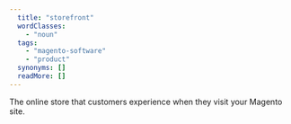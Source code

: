 ```yaml
---
  title: "storefront"
  wordClasses: 
    - "noun"
  tags: 
    - "magento-software"
    - "product"
  synonyms: []
  readMore: []
---
```

The online store that customers experience when they visit your Magento site.
